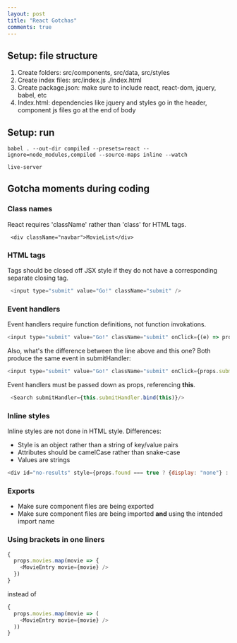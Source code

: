 ```yaml
---
layout: post
title: "React Gotchas"
comments: true
---
```

## Setup: file structure
1. Create folders: src/components, src/data, src/styles
2. Create index files: src/index.js ./index.html
3. Create package.json: make sure to include react, react-dom, jquery, babel, etc
4. Index.html: dependencies like jquery and styles go in the header, component js files go at the end of body

## Setup: run
```
babel . --out-dir compiled --presets=react --ignore=node_modules,compiled --source-maps inline --watch
```
```
live-server
```


## Gotcha moments during coding
### Class names
React requires 'className' rather than 'class' for HTML tags.
```
 <div className="navbar">MovieList</div>
```

### HTML tags
Tags should be closed off JSX style if they do not have a corresponding separate closing tag.
```javascript
 <input type="submit" value="Go!" className="submit" />
```

### Event handlers
Event handlers require function definitions, not function invokations.
```javascript
<input type="submit" value="Go!" className="submit" onClick={(e) => props.submitHandler(e)}/>
```

Also, what's the difference between the line above and this one? Both produce the same event in submitHandler:
```javascript
<input type="submit" value="Go!" className="submit" onClick={props.submitHandler}/>
```

Event handlers must be passed down as props, referencing **this**.
```javascript
 <Search submitHandler={this.submitHandler.bind(this)}/>
```
### Inline styles
Inline styles are not done in HTML style. Differences:
* Style is an object rather than a string of key/value pairs
* Attributes should be camelCase rather than snake-case
* Values are strings

```javascript
<div id="no-results" style={props.found === true ? {display: "none"} : {}}>
```

### Exports
* Make sure component files are being exported
* Make sure component files are being imported **and** using the intended import name

### Using brackets in one liners

```javascript
{
  props.movies.map(movie => {
    <MovieEntry movie={movie} />
  }) 
}
```

instead of

```javascript
{
  props.movies.map(movie => (
    <MovieEntry movie={movie} />
  )) 
}
```
